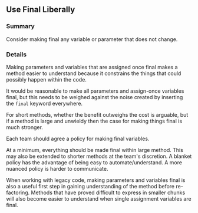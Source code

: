 ## Use Final Liberally

### Summary

Consider making final any variable or parameter that does not change. 

### Details

Making parameters and variables that are assigned once final makes a method easier to understand because it constrains the things that could possibly happen within the code.

It would be reasonable to make all parameters and assign-once variables final, but this needs to be weighed against the noise created by inserting the `final` keyword everywhere.

For short methods, whether the benefit outweighs the cost is arguable, but if a method is large and unwieldy then the case for making things final is much stronger.

Each team should agree a policy for making final variables.

At a minimum, everything should be made final within large method. This may also be extended to shorter methods at the team's discretion. A blanket policy has the advantage of being easy to automate/understand. A more nuanced policy is harder to communicate.

When working with legacy code, making parameters and variables final is also a useful first step in gaining understanding of the method before re-factoring. Methods that have proved difficult to express in smaller chunks will also become easier to understand when single assignment variables are final.

